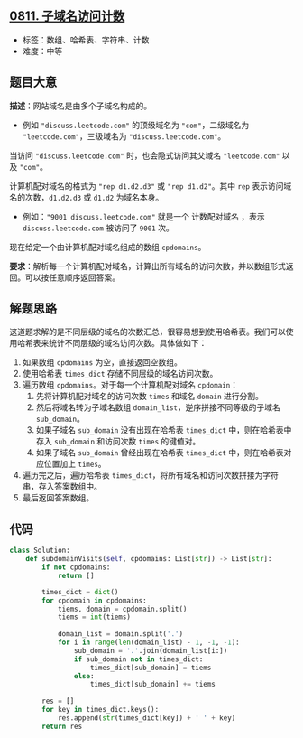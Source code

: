 ## [0811. 子域名访问计数](https://leetcode-cn.com/problems/subdomain-visit-count/)

- 标签：数组、哈希表、字符串、计数
- 难度：中等

## 题目大意

**描述**：网站域名是由多个子域名构成的。

- 例如 `"discuss.leetcode.com"` 的顶级域名为 `"com"`，二级域名为 `"leetcode.com"`，三级域名为 `"discuss.leetcode.com"`。

当访问 `"discuss.leetcode.com"` 时，也会隐式访问其父域名 `"leetcode.com"` 以及 `"com"`。

计算机配对域名的格式为 `"rep d1.d2.d3"` 或 `"rep d1.d2"`。其中 `rep` 表示访问域名的次数，`d1.d2.d3` 或 `d1.d2` 为域名本身。

- 例如：`"9001 discuss.leetcode.com"` 就是一个 计数配对域名 ，表示 `discuss.leetcode.com` 被访问了 `9001` 次。

现在给定一个由计算机配对域名组成的数组 `cpdomains`。

**要求**：解析每一个计算机配对域名，计算出所有域名的访问次数，并以数组形式返回。可以按任意顺序返回答案。

## 解题思路

这道题求解的是不同层级的域名的次数汇总，很容易想到使用哈希表。我们可以使用哈希表来统计不同层级的域名访问次数。具体做如下：

1. 如果数组 `cpdomains` 为空，直接返回空数组。
2. 使用哈希表 `times_dict` 存储不同层级的域名访问次数。
3. 遍历数组 `cpdomains`。对于每一个计算机配对域名 `cpdomain`：
	1. 先将计算机配对域名的访问次数 `times` 和域名 `domain` 进行分割。
	2. 然后将域名转为子域名数组 `domain_list`，逆序拼接不同等级的子域名 `sub_domain`。
	3. 如果子域名 `sub_domain` 没有出现在哈希表 `times_dict` 中，则在哈希表中存入 `sub_domain` 和访问次数 `times` 的键值对。
	4. 如果子域名 `sub_domain` 曾经出现在哈希表 `times_dict` 中，则在哈希表对应位置加上 `times`。
4. 遍历完之后，遍历哈希表 `times_dict`，将所有域名和访问次数拼接为字符串，存入答案数组中。
5. 最后返回答案数组。

## 代码

```Python
class Solution:
    def subdomainVisits(self, cpdomains: List[str]) -> List[str]:
        if not cpdomains:
            return []

        times_dict = dict()
        for cpdomain in cpdomains:
            tiems, domain = cpdomain.split()
            tiems = int(tiems)
            
            domain_list = domain.split('.')
            for i in range(len(domain_list) - 1, -1, -1):
                sub_domain = '.'.join(domain_list[i:])
                if sub_domain not in times_dict:
                    times_dict[sub_domain] = tiems
                else:
                    times_dict[sub_domain] += tiems
        
        res = []
        for key in times_dict.keys():
            res.append(str(times_dict[key]) + ' ' + key)
        return res
```

